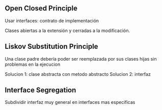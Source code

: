 ## Open Closed Principle

Usar interfaces: contrato de implementación

Clases abiertas a la extensión y cerradas a la modificación.

## Liskov Substitution Principle

Una clase padre debería poder ser reemplazada por sus clases hijas sin problemas en la ejecucion

Solucion 1: clase abstracta con metodo abstracto
Solucion 2: interfaz

## Interface Segregation

Subdividir interfaz muy general en interfaces mas especificas